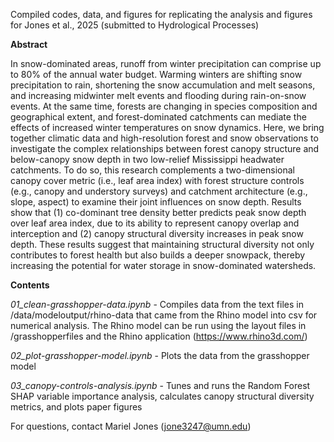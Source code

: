 Compiled codes, data, and figures for replicating the analysis and figures for Jones et al., 2025 (submitted to Hydrological Processes)

**Abstract**

In snow-dominated areas, runoff from winter precipitation can comprise up to 80% of the annual water budget. 
Warming winters are shifting snow precipitation to rain, shortening the snow accumulation and melt seasons, 
and increasing midwinter melt events and flooding during rain-on-snow events. At the same time, forests are
changing in species composition and geographical extent, and forest-dominated catchments can mediate the effects
of increased winter temperatures on snow dynamics. Here, we bring together climatic data and high-resolution forest 
and snow observations to investigate the complex relationships between forest canopy structure and below-canopy snow
depth in two low-relief Mississippi headwater catchments. To do so, this research complements a two-dimensional canopy
cover metric (i.e., leaf area index) with forest structure controls (e.g., canopy and understory surveys) and catchment
architecture (e.g., slope, aspect) to examine their joint influences on snow depth. Results show that (1) co-dominant tree
density better predicts peak snow depth over leaf area index, due to its ability to represent canopy overlap and
interception and (2) canopy structural diversity increases in peak snow depth. These results suggest that maintaining
structural diversity not only contributes to forest health but also builds a deeper snowpack, thereby increasing the potential
for water storage in snow-dominated watersheds.

**Contents**

_01_clean-grasshopper-data.ipynb_ - Compiles data from the text files in /data/modeloutput/rhino-data that came from the Rhino model 
into csv for numerical analysis. The Rhino model can be run using the layout files in /grasshopperfiles and the Rhino application (https://www.rhino3d.com/)

_02_plot-grasshopper-model.ipynb_ - Plots the data from the grasshopper model

_03_canopy-controls-analysis.ipynb_ - Tunes and runs the Random Forest SHAP variable importance analysis, calculates canopy structural diversity
metrics, and plots paper figures

For questions, contact Mariel Jones (jone3247@umn.edu)
